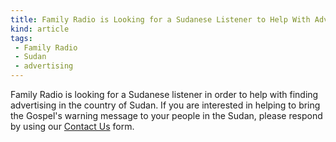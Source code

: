 ```yaml
---
title: Family Radio is Looking for a Sudanese Listener to Help With Advertising
kind: article
tags:
 - Family Radio
 - Sudan
 - advertising
---
```

Family Radio is looking for a Sudanese listener in order to help with finding
advertising in the country of Sudan.  If you are interested in helping to bring
the Gospel's warning message to your people in the Sudan, please respond by using
our [Contact Us](http://www.ebiblefellowship.com/contactus/index.php?subject=Sudan+Advertising)
form.
